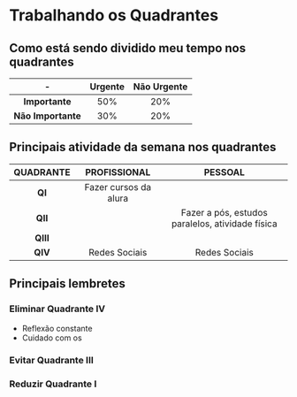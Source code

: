 # Trabalhando os Quadrantes

## Como está sendo dividido meu tempo nos quadrantes

-|Urgente|Não Urgente
:-:|:-:|:-:
**Importante**|50%|20%
**Não Importante**|30%|20%

## Principais atividade da semana nos quadrantes

QUADRANTE|PROFISSIONAL|PESSOAL
:-:|:-:|:-:
**QI**|Fazer cursos da alura|
**QII**||Fazer a pós, estudos paralelos, atividade física
**QIII**||
**QIV**|Redes Sociais|Redes Sociais

## Principais lembretes

### Eliminar Quadrante IV

- Reflexão constante
- Cuidado com os 

### Evitar Quadrante III



### Reduzir Quadrante I

<!--stackedit_data:
eyJoaXN0b3J5IjpbMjA4NDg2OTM1Nyw3MzA5OTgxMTZdfQ==
-->